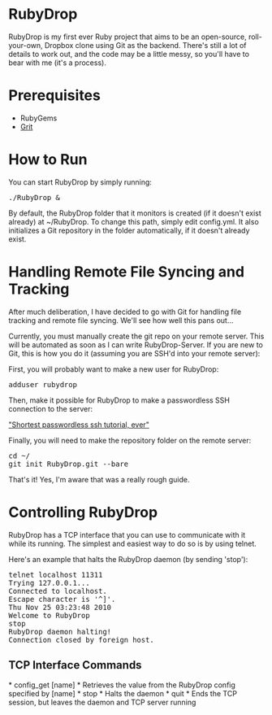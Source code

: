 <h1>RubyDrop</h1>

RubyDrop is my first ever Ruby project that aims to be an open-source, roll-your-own, Dropbox clone using Git as the backend.  There's still a lot of details to work out, and the code may be a little messy, so you'll have to bear with me (it's a process).

<h1>Prerequisites</h1>

* RubyGems
* <a href="https://github.com/schacon/grit">Grit</a>

<h1>How to Run</h1>

You can start RubyDrop by simply running:

<pre>
./RubyDrop &
</pre>

By default, the RubyDrop folder that it monitors is created (if it doesn't exist already) at ~/RubyDrop. To change this path, simply edit config.yml. It also initializes a Git repository in the folder automatically, if it doesn't already exist.

<h1>Handling Remote File Syncing and Tracking</h1>

After much deliberation, I have decided to go with Git for handling file tracking and remote file syncing.  We'll see how well this pans out...

Currently, you must manually create the git repo on your remote server. This will be automated as soon as I can write RubyDrop-Server.  If you are new to Git, this is how you do it (assuming you are SSH'd into your remote server):

First, you will probably want to make a new user for RubyDrop:

<pre>
adduser rubydrop
</pre>

Then, make it possible for RubyDrop to make a passwordless SSH connection to the server:

["Shortest passwordless ssh tutorial, ever"](http://blogs.translucentcode.org/mick/archives/000230.html)

Finally, you will need to make the repository folder on the remote server:
<pre>
cd ~/
git init RubyDrop.git --bare
</pre>

That's it! Yes, I'm aware that was a really rough guide.

<h1>Controlling RubyDrop</h1>
RubyDrop has a TCP interface that you can use to communicate with it while its running.  The simplest and easiest way to do so is by using telnet.

Here's an example that halts the RubyDrop daemon (by sending 'stop'):

<pre>
telnet localhost 11311
Trying 127.0.0.1...
Connected to localhost.
Escape character is '^]'.
Thu Nov 25 03:23:48 2010
Welcome to RubyDrop
stop
RubyDrop daemon halting!
Connection closed by foreign host.
</pre>

<h2>TCP Interface Commands</h2>
* config_get [name]
  * Retrieves the value from the RubyDrop config specified by [name]
* stop
  * Halts the daemon
* quit
  * Ends the TCP session, but leaves the daemon and TCP server running